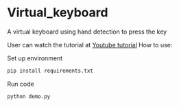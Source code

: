 # Virtual_keyboard
A virtual keyboard using hand detection to press the key

User can watch the tutorial at [Youtube tutorial](https://www.youtube.com/watch?v=jzXZVFqEE2I)
How to use:

Set up environment
```sh
pip install requirements.txt
```

Run code
```sh
python demo.py
```

